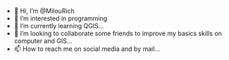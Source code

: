 - 👋 Hi, I’m @MilouRich
- 👀 I’m interested in programming
- 🌱 I’m currently learning QGIS...
- 💞️ I’m looking to collaborate some friends to improve my basics skills on computer and GIS...
- 📫 How to reach me on social media and by mail...

<!---
MilouRich/MilouRich is a ✨ special ✨ repository because its `README.md` (this file) appears on your GitHub profile.
You can click the Preview link to take a look at your changes.
--->
